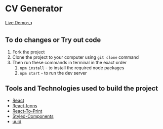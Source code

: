 # CV Generator

[Live Demo:point_left:](https://dulip-sameera.github.io/react-cv-generator/)

## To do changes or Try out code

1. Fork the project
2. Clone the project to your computer using `git clone` command
3. Then run these commands in terminal in the exact order
   1. `npm install` - to install the required node packages
   2. `npm start` - to run the dev server

## Tools and Technologies used to build the project

- [React](https://reactjs.org/)
- [React-Icons](https://react-icons.github.io/react-icons)
- [React-To-Print](https://www.npmjs.com/package/react-to-print)
- [Styled-Components](https://styled-components.com/)
- [uuid](https://www.npmjs.com/package/uuid)
